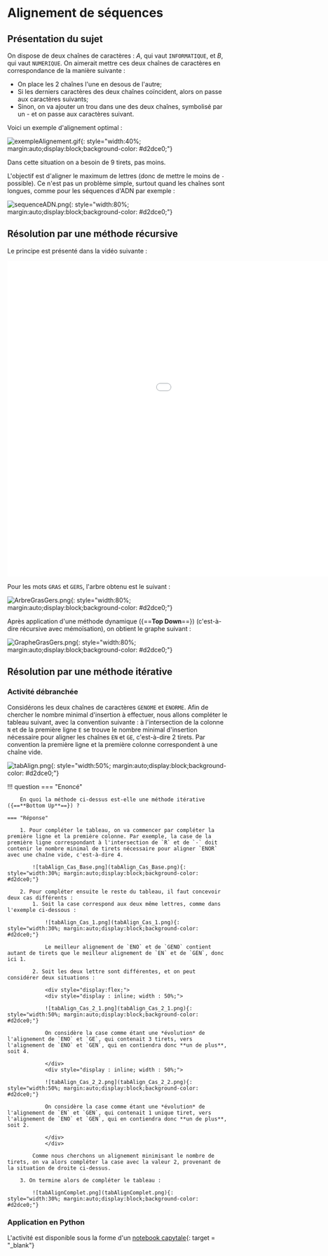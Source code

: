 # Alignement de séquences


## Présentation du sujet 


On dispose de deux chaînes de caractères : $A$, qui vaut `INFORMATIQUE`, et $B$, qui vaut `NUMERIQUE`. On aimerait mettre ces deux chaînes de caractères en correspondance de la manière suivante :

* On place les 2 chaînes l'une en desous de l'autre;
* Si les derniers caractères des deux chaînes coïncident, alors on passe aux caractères suivants;
* Sinon, on va ajouter un trou dans une des deux chaînes, symbolisé par un - et on passe aux caractères suivant.

Voici un exemple d'alignement optimal :

![exempleAlignement.gif](exempleAlignement.gif){: style="width:40%; margin:auto;display:block;background-color: #d2dce0;"}

Dans cette situation on a besoin de 9 tirets, pas moins.

L'objectif est d'aligner le maximum de lettres (donc de mettre le moins de `-` possible). Ce n'est pas un problème simple, surtout quand les chaînes sont longues, comme pour les séquences d'ADN par exemple :

![sequenceADN.png](sequenceADN.png){: style="width:80%; margin:auto;display:block;background-color: #d2dce0;"}

## Résolution par une méthode récursive 

Le principe est présenté dans la vidéo suivante :

<iframe src="//video.toutatice.fr/video/28583-alignement-de-sequences-methode-recursive-et-programmation-dynamique/?is_iframe=true" size="240" width="1280" height="720" style="padding: 0; margin: 0; border:0" allowfullscreen ></iframe>


Pour les mots `GRAS` et `GERS`, l'arbre  obtenu est le suivant :

![ArbreGrasGers.png](ArbreGrasGers.png){: style="width:80%; margin:auto;display:block;background-color: #d2dce0;"}

Après application d'une méthode dynamique ({==**Top Down**==}) (c'est-à-dire récursive avec mémoïsation), on obtient le graphe suivant :

![GrapheGrasGers.png](GrapheGrasGers.png){: style="width:80%; margin:auto;display:block;background-color: #d2dce0;"}

## Résolution par une méthode itérative

### Activité débranchée

Considérons les deux chaînes de caractères `GENOME` et `ENORME`. Afin de chercher le nombre minimal d'insertion à effectuer, nous allons compléter le tableau suivant, avec la convention suivante : à l'intersection de la colonne `N` et de la première ligne `E` se trouve le nombre minimal d'insertion nécessaire pour aligner les chaînes `EN` et `GE`, c'est-à-dire 2 tirets. Par convention la première ligne et la première colonne correspondent à une chaîne vide.

![tabAlign.png](tabAlign.png){: style="width:50%; margin:auto;display:block;background-color: #d2dce0;"}

!!! question
	=== "Enoncé"
	
		En quoi la méthode ci-dessus est-elle une méthode itérative ({==**Bottom Up**==}) ?
		
	=== "Réponse"
		
		1. Pour compléter le tableau, on va commencer par compléter la première ligne et la première colonne. Par exemple, la case de la première ligne correspondant à l'intersection de `R` et de `-` doit contenir le nombre minimal de tirets nécessaire pour aligner `ENOR` avec une chaîne vide, c'est-à-dire 4.
		
			![tabAlign_Cas_Base.png](tabAlign_Cas_Base.png){: style="width:30%; margin:auto;display:block;background-color: #d2dce0;"}
			
		2. Pour compléter ensuite le reste du tableau, il faut concevoir deux cas différents :
			1. Soit la case correspond aux deux même lettres, comme dans l'exemple ci-dessous :
			
				![tabAlign_Cas_1.png](tabAlign_Cas_1.png){: style="width:30%; margin:auto;display:block;background-color: #d2dce0;"}
				
				Le meilleur alignement de `ENO` et de `GENO` contient autant de tirets que le meilleur alignement de `EN` et de `GEN`, donc ici 1.
				
			2. Soit les deux lettre sont différentes, et on peut considérer deux situations :
			
				<div style="display:flex;">
				<div style="display : inline; width : 50%;">
				
				![tabAlign_Cas_2_1.png](tabAlign_Cas_2_1.png){: style="width:50%; margin:auto;display:block;background-color: #d2dce0;"}
				
				On considère la case comme étant une *évolution* de l'alignement de `ENO` et `GE`, qui contenait 3 tirets, vers l'alignement de `ENO` et `GEN`, qui en contiendra donc **un de plus**, soit 4.
				
				</div>
				<div style="display : inline; width : 50%;">
				
				![tabAlign_Cas_2_2.png](tabAlign_Cas_2_2.png){: style="width:50%; margin:auto;display:block;background-color: #d2dce0;"}
				
				On considère la case comme étant une *évolution* de l'alignement de `EN` et `GEN`, qui contenait 1 unique tiret, vers l'alignement de `ENO` et `GEN`, qui en contiendra donc **un de plus**, soit 2.
				
				</div>
				</div>
		
			Comme nous cherchons un alignement minimisant le nombre de tirets, on va alors compléter la case avec la valeur 2, provenant de la situation de droite ci-dessus.
			
		3. On termine alors de compléter le tableau :
			
			![tabAlignComplet.png](tabAlignComplet.png){: style="width:30%; margin:auto;display:block;background-color: #d2dce0;"}
		
### Application en Python

L'activité est disponible sous la forme d'un [notebook capytale](https://capytale2.ac-paris.fr/web/c/ade1-491791){: target = "_blank"}